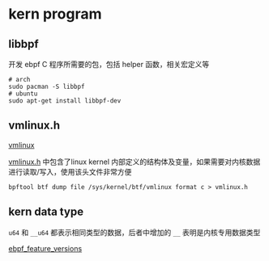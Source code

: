 # kern program

## libbpf

开发 ebpf C 程序所需要的包，包括 helper 函数，相关宏定义等

```shell
# arch
sudo pacman -S libbpf
# ubuntu
sudo apt-get install libbpf-dev
```

## vmlinux.h

[vmlinux](https://www.grant.pizza/blog/vmlinux-header/)

[vmlinux.h](https://www.ebpf.top/post/intro_vmlinux_h/) 中包含了linux kernel 内部定义的结构体及变量，如果需要对内核数据进行读取/写入，使用该头文件非常方便

```shell
bpftool btf dump file /sys/kernel/btf/vmlinux format c > vmlinux.h
```

## kern data type

`u64` 和 `__u64` 都表示相同类型的数据，后者中增加的 `__` 表明是内核专用数据类型

[ebpf_feature_versions](https://github.com/iovisor/bcc/blob/master/docs/kernel-versions.md#)